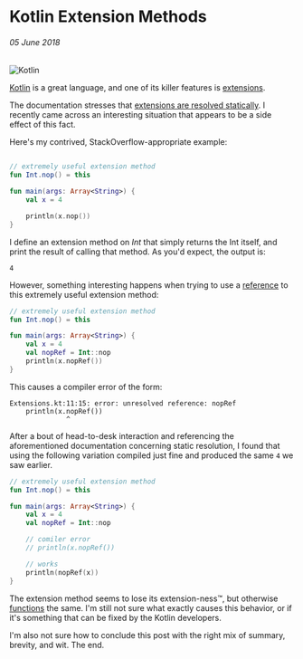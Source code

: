 # Kotlin Extension Methods
###### *05 June 2018*

![Kotlin](https://logos-download.com/wp-content/uploads/2016/10/Kotlin_logo_wordmark.png)

[Kotlin](https://kotlinlang.org/) is a great language, and one of its killer features is [extensions](https://kotlinlang.org/docs/reference/extensions.html).

The documentation stresses that [extensions are resolved statically](https://kotlinlang.org/docs/reference/extensions.html#extensions-are-resolved-statically). 
I recently came across an interesting situation that appears to be a side effect of this fact.

Here's my contrived, StackOverflow-appropriate example:
```kotlin

// extremely useful extension method
fun Int.nop() = this

fun main(args: Array<String>) {
    val x = 4

    println(x.nop())
}
```

I define an extension method on *Int* that simply returns the Int itself, and print the result of calling that method.
As you'd expect, the output is:
```shell
4
```

However, something interesting happens when trying to use a [reference](https://kotlinlang.org/docs/reference/reflection.html#function-references) to this extremely useful extension method:
```kotlin
// extremely useful extension method
fun Int.nop() = this

fun main(args: Array<String>) {
    val x = 4
    val nopRef = Int::nop
    println(x.nopRef())
}
```

This causes a compiler error of the form:
```shell
Extensions.kt:11:15: error: unresolved reference: nopRef
    println(x.nopRef())
              ^
```

After a bout of head-to-desk interaction and referencing the aforementioned documentation concerning static resolution, I found that using the following variation compiled just fine and produced the same ```4``` we saw earlier.
```kotlin
// extremely useful extension method
fun Int.nop() = this

fun main(args: Array<String>) {
    val x = 4
    val nopRef = Int::nop

    // comiler error
    // println(x.nopRef())

    // works
    println(nopRef(x))
}
```

The extension method seems to lose its extension-ness™, but otherwise [functions](https://www.youtube.com/watch?v=7uW47jWLMiY) the same. 
I'm still not sure what exactly causes this behavior, or if it's something that can be fixed by the Kotlin developers.

I'm also not sure how to conclude this post with the right mix of summary, brevity, and wit.
The end.

